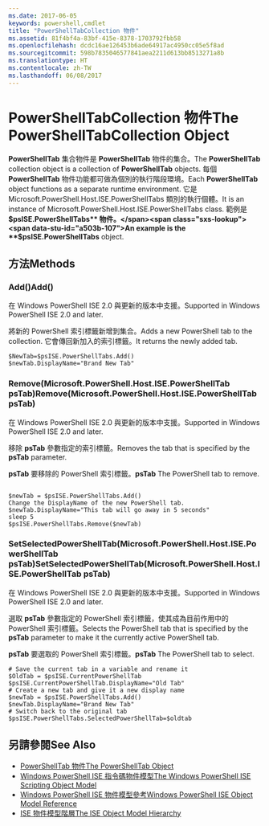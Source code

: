 ```yaml
---
ms.date: 2017-06-05
keywords: powershell,cmdlet
title: "PowerShellTabCollection 物件"
ms.assetid: 81f4bf4a-83bf-415e-8378-1703792fbb58
ms.openlocfilehash: dcdc16ae126453b6ade64917ac4950cc05e5f8ad
ms.sourcegitcommit: 598b7835046577841aea2211d613bb8513271a8b
ms.translationtype: HT
ms.contentlocale: zh-TW
ms.lasthandoff: 06/08/2017
---
```

# <a name="the-powershelltabcollection-object"></a><span data-ttu-id="a503b-103">PowerShellTabCollection 物件</span><span class="sxs-lookup"><span data-stu-id="a503b-103">The PowerShellTabCollection Object</span></span>
  <span data-ttu-id="a503b-104">**PowerShellTab** 集合物件是 **PowerShellTab** 物件的集合。</span><span class="sxs-lookup"><span data-stu-id="a503b-104">The **PowerShellTab** collection object is a collection of **PowerShellTab** objects.</span></span> <span data-ttu-id="a503b-105">每個 **PowerShellTab** 物件功能都可做為個別的執行階段環境。</span><span class="sxs-lookup"><span data-stu-id="a503b-105">Each **PowerShellTab** object functions as a separate runtime environment.</span></span> <span data-ttu-id="a503b-106">它是 Microsoft.PowerShell.Host.ISE.PowerShellTabs 類別的執行個體。</span><span class="sxs-lookup"><span data-stu-id="a503b-106">It is an instance of Microsoft.PowerShell.Host.ISE.PowerShellTabs class.</span></span> <span data-ttu-id="a503b-107">範例是 **$psISE.PowerShellTabs** 物件。</span><span class="sxs-lookup"><span data-stu-id="a503b-107">An example is the **$psISE.PowerShellTabs** object.</span></span>

## <a name="methods"></a><span data-ttu-id="a503b-108">方法</span><span class="sxs-lookup"><span data-stu-id="a503b-108">Methods</span></span>

### <a name="add"></a><span data-ttu-id="a503b-109">Add\(\)</span><span class="sxs-lookup"><span data-stu-id="a503b-109">Add\(\)</span></span>
  <span data-ttu-id="a503b-110">在 Windows PowerShell ISE 2.0 與更新的版本中支援。</span><span class="sxs-lookup"><span data-stu-id="a503b-110">Supported in Windows PowerShell ISE 2.0 and later.</span></span> 

 <span data-ttu-id="a503b-111">將新的 PowerShell 索引標籤新增到集合。</span><span class="sxs-lookup"><span data-stu-id="a503b-111">Adds a new PowerShell tab to the collection.</span></span> <span data-ttu-id="a503b-112">它會傳回新加入的索引標籤。</span><span class="sxs-lookup"><span data-stu-id="a503b-112">It returns the newly added tab.</span></span>

```
$NewTab=$psISE.PowerShellTabs.Add()
$newTab.DisplayName="Brand New Tab"
```

### <a name="removemicrosoftpowershellhostisepowershelltab-pstab"></a><span data-ttu-id="a503b-113">Remove\(Microsoft.PowerShell.Host.ISE.PowerShellTab psTab\)</span><span class="sxs-lookup"><span data-stu-id="a503b-113">Remove\(Microsoft.PowerShell.Host.ISE.PowerShellTab psTab\)</span></span>
  <span data-ttu-id="a503b-114">在 Windows PowerShell ISE 2.0 與更新的版本中支援。</span><span class="sxs-lookup"><span data-stu-id="a503b-114">Supported in Windows PowerShell ISE 2.0 and later.</span></span> 

 <span data-ttu-id="a503b-115">移除 **psTab** 參數指定的索引標籤。</span><span class="sxs-lookup"><span data-stu-id="a503b-115">Removes the tab that is specified by the **psTab** parameter.</span></span>

 <span data-ttu-id="a503b-116">**psTab**
 要移除的 PowerShell 索引標籤。</span><span class="sxs-lookup"><span data-stu-id="a503b-116">**psTab**
 The PowerShell tab to remove.</span></span>

```

$newTab = $psISE.PowerShellTabs.Add()
Change the DisplayName of the new PowerShell tab. 
$newTab.DisplayName="This tab will go away in 5 seconds" 
sleep 5 
$psISE.PowerShellTabs.Remove($newTab)
```

### <a name="setselectedpowershelltabmicrosoftpowershellhostisepowershelltab-pstab"></a><span data-ttu-id="a503b-117">SetSelectedPowerShellTab\(Microsoft.PowerShell.Host.ISE.PowerShellTab psTab\)</span><span class="sxs-lookup"><span data-stu-id="a503b-117">SetSelectedPowerShellTab\(Microsoft.PowerShell.Host.ISE.PowerShellTab psTab\)</span></span>
  <span data-ttu-id="a503b-118">在 Windows PowerShell ISE 2.0 與更新的版本中支援。</span><span class="sxs-lookup"><span data-stu-id="a503b-118">Supported in Windows PowerShell ISE 2.0 and later.</span></span> 

 <span data-ttu-id="a503b-119">選取 **psTab** 參數指定的 PowerShell 索引標籤，使其成為目前作用中的 PowerShell 索引標籤。</span><span class="sxs-lookup"><span data-stu-id="a503b-119">Selects the PowerShell tab that is specified by the **psTab** parameter to make it the currently active PowerShell tab.</span></span>

 <span data-ttu-id="a503b-120">**psTab**
 要選取的 PowerShell 索引標籤。</span><span class="sxs-lookup"><span data-stu-id="a503b-120">**psTab**
 The PowerShell tab to select.</span></span>

```
# Save the current tab in a variable and rename it
$OldTab = $psISE.CurrentPowerShellTab
$psISE.CurrentPowerShellTab.DisplayName="Old Tab"
# Create a new tab and give it a new display name
$newTab = $psISE.PowerShellTabs.Add()
$newTab.DisplayName="Brand New Tab" 
# Switch back to the original tab
$psISE.PowerShellTabs.SelectedPowerShellTab=$oldtab
```

## <a name="see-also"></a><span data-ttu-id="a503b-121">另請參閱</span><span class="sxs-lookup"><span data-stu-id="a503b-121">See Also</span></span>
- [<span data-ttu-id="a503b-122">PowerShellTab 物件</span><span class="sxs-lookup"><span data-stu-id="a503b-122">The PowerShellTab Object</span></span>](The-PowerShellTab-Object.md) 
- [<span data-ttu-id="a503b-123">Windows PowerShell ISE 指令碼物件模型</span><span class="sxs-lookup"><span data-stu-id="a503b-123">The Windows PowerShell ISE Scripting Object Model</span></span>](../ise/The-Windows-PowerShell-ISE-Scripting-Object-Model.md) 
- [<span data-ttu-id="a503b-124">Windows PowerShell ISE 物件模型參考</span><span class="sxs-lookup"><span data-stu-id="a503b-124">Windows PowerShell ISE Object Model Reference</span></span>](../ise/Windows-PowerShell-ISE-Object-Model-Reference.md) 
- [<span data-ttu-id="a503b-125">ISE 物件模型階層</span><span class="sxs-lookup"><span data-stu-id="a503b-125">The ISE Object Model Hierarchy</span></span>](../ise/The-ISE-Object-Model-Hierarchy.md)

  
